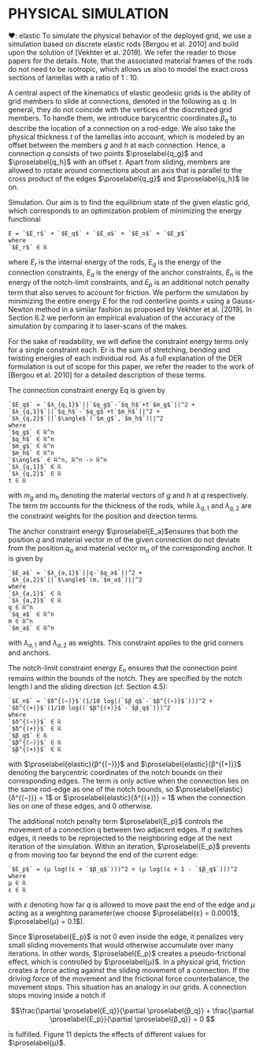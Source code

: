 # PHYSICAL SIMULATION
❤: elastic
To simulate the physical behavior of the deployed grid, we use a simulation based on discrete elastic rods [Bergou et al. 2010] and build upon the solution of [Vekhter et al. 2019]. We refer the reader to those papers for the details. Note, that the associated material frames of the rods do not need to be isotropic, which allows us also to model the exact cross sections of lamellas with a ratio of 1 : 10.

A central aspect of the kinematics of elastic geodesic grids is the ability of grid members to slide at connections, denoted in the following as $q$. In general, they do not coincide with the vertices of the discretized grid members. To handle them, we introduce <span class="def:β_q">barycentric coordinates $β_q$ to describe the location of a connection on a rod-edge</span>. We also take the physical thickness $t$ of the lamellas into account, which is modeled by an offset between the members $g$ and $h$ at each connection. Hence, a connection $q$ consists of two points $\proselabel{q_g}$ and $\proselabel{q_h}$ with an offset $t$. Apart from sliding, members are allowed to rotate around connections about an axis that is parallel to the cross product of the edges $\proselabel{q_g}$ and $\proselabel{q_h}$ lie on.

Simulation. Our aim is to find the equilibrium state of the given elastic grid, which corresponds to an optimization problem of minimizing the energy functional

``` iheartla
E = `$E_r$` + `$E_q$` + `$E_a$` + `$E_n$` + `$E_p$`
where
`$E_r$` ∈ ℝ
```
where <span class="def:E_r">$E_r$ is the internal energy of the rods</span>, <span class="def:E_q">$E_q$ is the energy of the connection constraints</span>, <span class="def:E_a">$E_a$ is the energy of the anchor constraints</span>, <span class="def:E_n">$E_n$ is the energy of the notch-limit constraints</span>, and <span class="def:E_p">$E_p$ is an additional notch penalty term that also serves to account for friction</span>. We perform the simulation by minimizing <span class="def:E">the entire energy $E$ for the rod centerline points $x$ </span>using a Gauss-Newton method in a similar fashion as proposed by Vekhter et al. [2019]. In Section 6.2 we perform an empirical evaluation of the accuracy of the simulation by comparing it to laser-scans of the makes.

For the sake of readability, we will define the constraint energy terms only for a single constraint each. Er is the sum of stretching, bending and twisting energies of each individual rod. As a full explanation of the DER formulation is out of scope for this paper, we refer the reader to the work of [Bergou et al. 2010] for a detailed description of these terms.

The connection constraint energy Eq is given by
``` iheartla
`$E_q$` = `$λ_{q,1}$`||`$q_g$`-`$q_h$`+t`$m_g$`||^2 + `$λ_{q,1}$`||`$q_h$`-`$q_g$`+t`$m_h$`||^2 + `$λ_{q,2}$`||`$\angle$`(`$m_g$`,`$m_h$`)||^2 
where
`$q_g$` ∈ ℝ^n
`$q_h$` ∈ ℝ^n
`$m_g$` ∈ ℝ^n 
`$m_h$` ∈ ℝ^n 
`$\angle$` ∈ ℝ^n, ℝ^n -> ℝ^n
`$λ_{q,1}$` ∈ ℝ
`$λ_{q,2}$` ∈ ℝ
t ∈ ℝ
```
with $m_g$ and $m_h$ denoting the material vectors of $g$ and $h$ at $q$ respectively. The term $tm$ accounts for the thickness of the rods, while $λ_{q,1}$ and $λ_{q,2}$ are the constraint weights for the position and direction terms.

The anchor constraint energy $\proselabel{E_a}$ensures that both the position $q$ and material vector $m$ of the given connection do not deviate from the position $q_a$ and material vector $m_a$ of the corresponding anchor. It is given by

``` iheartla
`$E_a$` = `$λ_{a,1}$`||q-`$q_a$`||^2 + `$λ_{a,2}$`||`$\angle$`(m,`$m_a$`)||^2 
where
`$λ_{a,1}$` ∈ ℝ
`$λ_{a,2}$` ∈ ℝ
q ∈ ℝ^n 
`$q_a$` ∈ ℝ^n 
m ∈ ℝ^n 
`$m_a$` ∈ ℝ^n 
```

with $λ_{a,1}$ and $λ_{a,2}$ as weights. This constraint applies to the grid corners and anchors.


<span class="def:E_n">The notch-limit constraint energy $E_n$ </span>ensures that the connection point remains within the bounds of the notch. They are specified by the notch length l and the sliding direction (cf. Section 4.5):

``` iheartla
`$E_n$` = `$δ^{(−)}$`(1/10 log((`$β_q$`-`$β^{(−)}$`)))^2 + `$δ^{(+)}$`(1/10 log((`$β^{(+)}$`-`$β_q$`)))^2
where
`$δ^{(−)}$` ∈ ℝ
`$δ^{(+)}$` ∈ ℝ
`$β_q$` ∈ ℝ
`$β^{(−)}$` ∈ ℝ
`$β^{(+)}$` ∈ ℝ
```


with $\proselabel{elastic}{β^{(−)}}$ and $\proselabel{elastic}{β^{(+)}}$ denoting the barycentric coordinates of the notch bounds on their corresponding edges. The term is only active when the connection lies on the same rod-edge as one of the notch bounds, so $\proselabel{elastic}{δ^{(−)}} = 1$ or $\proselabel{elastic}{δ^{(+)}} = 1$ when the connection lies on one of these edges, and 0 otherwise.

The additional notch penalty term $\proselabel{E_p}$ controls the movement of a connection q between two adjacent edges. If $q$ switches edges, it needs to be reprojected to the neighboring edge at the next iteration of the simulation. Within an iteration, $\proselabel{E_p}$ prevents $q$ from moving too far beyond the end of the current edge:

``` iheartla
`$E_p$` = (μ log((ε + `$β_q$`)))^2 + (μ log((ε + 1 - `$β_q$`)))^2
where
μ ∈ ℝ
ε ∈ ℝ
```
with <span class="def:ε">$ε$ denoting how far $q$ is allowed to move past the end of the edge</span> and <span class="def:μ">$μ$ acting as a weighting parameter</span>(we choose $\proselabel{ε} = 0.0001$, $\proselabel{μ} = 0.1$).

Since $\proselabel{E_p}$ is not 0 even inside the edge, it penalizes very small sliding movements that would otherwise accumulate over many iterations. In other words, $\proselabel{E_p}$ creates a pseudo-frictional effect, which is controlled by $\proselabel{μ}$. In a physical grid, friction creates a force acting against the sliding movement of a connection. If the driving force of the movement and the frictional force counterbalance, the movement stops. This situation has an analogy in our grids. A connection stops moving inside a notch if

$$\frac{\partial \proselabel{E_q}}{\partial \proselabel{β_q}} + \frac{\partial \proselabel{E_p}}{\partial \proselabel{β_q}} = 0 $$

is fulfilled. Figure 11 depicts the effects of different values for $\proselabel{μ}$.








